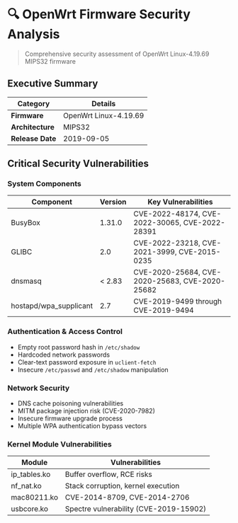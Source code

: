 # 🔍 OpenWrt Firmware Security Analysis
> Comprehensive security assessment of OpenWrt Linux-4.19.69 MIPS32 firmware

##  Executive Summary

| Category | Details |
|----------|---------|
| **Firmware** | OpenWrt Linux-4.19.69 |
| **Architecture** | MIPS32 |
| **Release Date** | 2019-09-05 |

##  Critical Security Vulnerabilities

### System Components
| Component | Version | Key Vulnerabilities |
|-----------|---------|-------------------|
| BusyBox | 1.31.0 | CVE-2022-48174, CVE-2022-30065, CVE-2022-28391 |
| GLIBC | 2.0 | CVE-2022-23218, CVE-2021-3999, CVE-2015-0235 |
| dnsmasq | < 2.83 | CVE-2020-25684, CVE-2020-25683, CVE-2020-25682 |
| hostapd/wpa_supplicant | 2.7 | CVE-2019-9499 through CVE-2019-9494 |

### Authentication & Access Control
- Empty root password hash in `/etc/shadow`
- Hardcoded network passwords
- Clear-text password exposure in `uclient-fetch`
- Insecure `/etc/passwd` and `/etc/shadow` manipulation

### Network Security
-  DNS cache poisoning vulnerabilities
-  MITM package injection risk (CVE-2020-7982)
-  Insecure firmware upgrade process
-  Multiple WPA authentication bypass vectors

### Kernel Module Vulnerabilities
| Module | Vulnerabilities |
|--------|----------------|
| ip_tables.ko | Buffer overflow, RCE risks |
| nf_nat.ko | Stack corruption, kernel execution |
| mac80211.ko | CVE-2014-8709, CVE-2014-2706 |
| usbcore.ko | Spectre vulnerability (CVE-2019-15902) |


